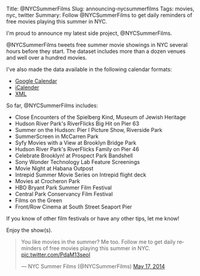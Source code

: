 Title: @NYCSummerFilms
Slug: announcing-nycsummerfilms
Tags: movies, nyc, twitter
Summary: Follow @NYCSummerFilms to get daily reminders of free movies playing this summer in NYC.

I'm proud to announce my latest side project, @NYCSummerFilms. 

@NYCSummerFilms tweets free summer movie showings in NYC several hours before they start. The dataset includes more than a dozen venues and well over a hundred movies.

I've also made the data available in the following calendar formats:

* [Google Calendar](http://hrfnk.tk/RWBH6u)
* [iCalender](http://hrfnk.tk/1n28wbQ)
* [XML](http://hrfnk.tk/RWBP5X)

So far, @NYCSummerFilms includes:

* Close Encounters of the Spielberg Kind, Museum of Jewish Heritage
* Hudson River Park's RiverFlicks Big Hit on Pier 63
* Summer on the Hudson: Pier I Picture Show, Riverside Park
* SummerScreen in McCarren Park
* Syfy Movies with a View at Brooklyn Bridge Park
* Hudson River Park's RiverFlicks Family on Pier 46
* Celebrate Brooklyn! at Prospect Park Bandshell
* Sony Wonder Technology Lab Feature Screenings
* Movie Night at Habana Outpost
* Intrepid Summer Movie Series on Intrepid flight deck
* Movies at Crocheron Park
* HBO Bryant Park Summer Film Festival
* Central Park Conservancy Film Festival
* Films on the Green
* Front/Row Cinema at South Street Seaport Pier

If you know of other film festivals or have any other tips, let me know!

Enjoy the show(s).

<blockquote class="twitter-tweet" lang="en"><p>You like movies in the summer? Me too. Follow me to get daily reminders of free movies playing this summer in NYC. <a href="http://t.co/PdaM13seoI">pic.twitter.com/PdaM13seoI</a></p>&mdash; NYC Summer Films (@NYCSummerFilms) <a href="https://twitter.com/NYCSummerFilms/statuses/467752382022303744">May 17, 2014</a></blockquote>
<script async src="//platform.twitter.com/widgets.js" charset="utf-8"></script>
